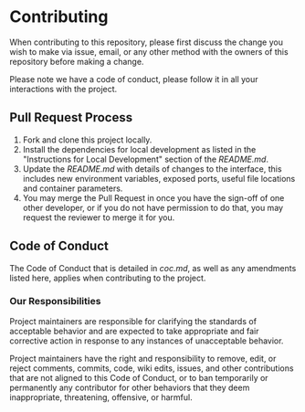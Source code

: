 # Contributing

When contributing to this repository, please first discuss the change you wish
to make via issue, email, or any other method with the owners of this repository
before making a change.

Please note we have a code of conduct, please follow it in all your interactions
with the project.

## Pull Request Process

1. Fork and clone this project locally.
2. Install the dependencies for local development as listed in the "Instructions
   for Local Development" section of the _README.md_.
2. Update the _README.md_ with details of changes to the interface, this
   includes new environment variables, exposed ports, useful file locations and
   container parameters.
4. You may merge the Pull Request in once you have the sign-off of one other
   developer, or if you do not have permission to do that, you may request the
   reviewer to merge it for you.

## Code of Conduct

The Code of Conduct that is detailed in _coc.md_, as well as any amendments
listed here, applies when contributing to the project.

### Our Responsibilities

Project maintainers are responsible for clarifying the standards of acceptable
behavior and are expected to take appropriate and fair corrective action in
response to any instances of unacceptable behavior.

Project maintainers have the right and responsibility to remove, edit, or
reject comments, commits, code, wiki edits, issues, and other contributions
that are not aligned to this Code of Conduct, or to ban temporarily or
permanently any contributor for other behaviors that they deem inappropriate,
threatening, offensive, or harmful.
